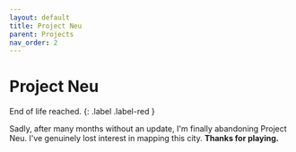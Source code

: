 ```yaml
---
layout: default
title: Project Neu
parent: Projects
nav_order: 2
---
```


# Project Neu
End of life reached.
{: .label .label-red }

Sadly, after many months without an update, I'm finally abandoning Project Neu. I've genuinely lost interest in mapping this city. **Thanks for playing.**